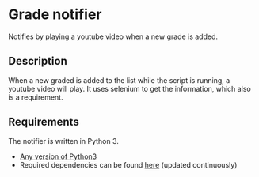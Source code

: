 # Grade notifier 
Notifies by playing a youtube video when a new grade is added.

## Description
When a new graded is added to the list while the script is running, a youtube video will play. It uses selenium to get the information, which also is a requirement.

## Requirements
The notifier is written  in Python 3.

- [Any version of Python3](https://www.python.org/downloads/)
- Required dependencies can be found [here](https://github.com/GeekMuch/notifyGradeSTADS/blob/master/requirements.txt) (updated continuously)
